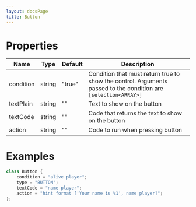 ```yaml
---
layout: docsPage
title: Button
---
```


# Properties

<table>
    <thead>
        <tr>
            <th>Name</th>
            <th>Type</th>
            <th>Default</th>
            <th>Description</th>
        </tr>
    </thead>
    <tbody>
        <tr>
            <td>condition</td>
            <td>string</td>
            <td>"true"</td>
            <td>Condition that must return true to show the control. Arguments passed to the condition are <code>[selection&lt;ARRAY&gt;]</code></td>
        </tr>
        <tr>
            <td>textPlain</td>
            <td>string</td>
            <td>""</td>
            <td>Text to show on the button</td>
        </tr>
        <tr>
            <td>textCode</td>
            <td>string</td>
            <td>""</td>
            <td>Code that returns the text to show on the button</td>
        </tr>
        <tr>
            <td>action</td>
            <td>string</td>
            <td>""</td>
            <td>Code to run when pressing button</td>
        </tr>
    </tbody>
</table>

# Examples
```c++
class Button {
    condition = "alive player";
    type = "BUTTON";
    textCode = "name player";
    action = "hint format ['Your name is %1', name player]";
};
```
